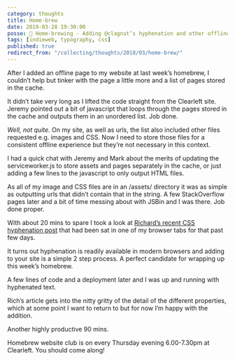 ```yaml
---
category: thoughts
title: Home-brew
date: 2019-03-28 19:30:00
posse: 🤔 Home-brewing - Adding @clagnut’s hyphenation and other offline enhancements
tags: [indieweb, typography, css]
published: true
redirect_from: "/collecting/thoughts/2018/03/home-brew/"
---
```


After I added an offline page to my website at last week’s homebrew, I couldn’t help but tinker with the page a little more and a list of pages stored in the cache.

It didn’t take very long as I lifted the code straight from the Clearleft site. Jeremy pointed out a bit of javascript that loops through the pages stored in the cache and outputs them in an unordered list. Job done.

_Well, not quite._ On my site, as well as urls, the list also included other files requested e.g. images and CSS. Now I need to store those files for a consistent offline experience but they’re not necessary in this context.

I had a quick chat with Jeremy and Mark about the merits of updating the serviceworker.js to store assets and pages separately in the cache, or just adding a few lines to the javascript to only output HTML files.

As all of my image and CSS files are in an /assets/ directory it was as simple as outputting urls that didn’t contain that in the string. A few StackOverflow pages later and a bit of time messing about with JSBin and I was there. Job done proper.

With about 20 mins to spare I took a look at [Richard’s recent CSS hyphenation post](http://clagnut.com/blog/2395/) that had been sat in one of my browser tabs for that past few days.

It turns out hyphenation is readily available in modern browsers and adding to your site is a simple 2 step process. A perfect candidate for wrapping up this week’s homebrew.

A few lines of code and a deployment later and I was up and running with hyphenated text.

Rich’s article gets into the nitty gritty of the detail of the different properties, which at some point I want to return to but for now I’m happy with the addition.

Another highly productive 90 mins.

Homebrew website club is on every Thursday evening 6.00-7.30pm at Clearleft. You should come along!
